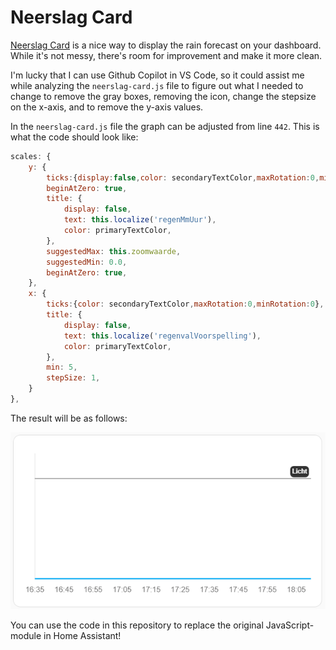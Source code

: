 # Neerslag Card
[Neerslag Card](https://github.com/aex351/home-assistant-neerslag-card) is a nice way to display the rain forecast on your dashboard. While it's not messy, there's room for improvement and make it more clean. 

I'm lucky that I can use Github Copilot in VS Code, so it could assist me while analyzing the `neerslag-card.js` file to figure out what I needed to change to remove the gray boxes, removing the icon, change the stepsize on the x-axis, and to remove the y-axis values.

In the `neerslag-card.js` file the graph can be adjusted from line `442`. This is what the code should look like:
```javascript
scales: {
    y: {
        ticks:{display:false,color: secondaryTextColor,maxRotation:0,minRotation:0},
        beginAtZero: true,
        title: {
            display: false,
            text: this.localize('regenMmUur'),
            color: primaryTextColor,
        },
        suggestedMax: this.zoomwaarde,
        suggestedMin: 0.0,
        beginAtZero: true,
    },
    x: {
        ticks:{color: secondaryTextColor,maxRotation:0,minRotation:0},
        title: {
            display: false,
            text: this.localize('regenvalVoorspelling'),
            color: primaryTextColor,
        },
        min: 5,
        stepSize: 1,
    }
},
```
The result will be as follows:

![The Neerslag Card is looking way more clean then before](neerslag-card.png)

You can use the code in this repository to replace the original JavaScript-module in Home Assistant!